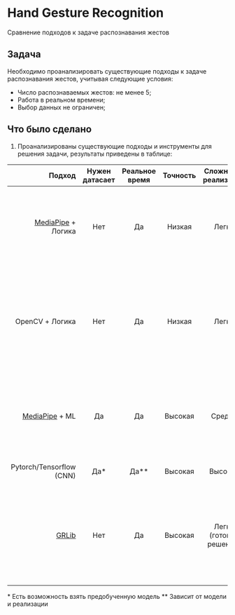 # Hand Gesture Recognition
 Сравнение подходов к задаче распознавания жестов

## Задача
Необходимо проанализировать существующие подходы к задаче распознавания жестов, учитывая следующие условия:
- Число распознаваемых жестов: не менее 5;
- Работа в реальном времени;
- Выбор данных не ограничен;

## Что было сделано
1. Проанализированы существующие подходы и инструменты для решения задачи, результаты приведены в таблице:

| Подход | Нужен датасает | Реальное время | Точность | Сложность реализации | Комментарий |
|------: | :--------------: | :--------------: | :--------------: | :--------------: | :------- |
| [MediaPipe](https://github.com/google-ai-edge/mediapipe/blob/master/mediapipe/python/solutions/hands.py) + Логика | Нет | Да | Низкая | Легко | Используем MP для определения ключевых точек на руках и оперируем координатами точек |
| OpenCV + Логика | Нет | Да | Низкая | Легко | Используем выделение ключевых точек и контуров средствами OpenCV, оперируем ключевыми точками и формой ладони |
| [MediaPipe](https://github.com/google-ai-edge/mediapipe/blob/master/mediapipe/python/solutions/hands.py) + ML | Да | Да | Высокая | Средне | Используем MP для определения ключевых точек на руках и обучаем модель по точкам |
| Pytorch/Tensorflow (CNN) | Да* | Да** | Высокая | Высокая | Обучаем модель на изображениях |
| [GRLib](https://github.com/mikhail-vlasenko/grlib) | Нет | Да | Высокая | Легко (готовое решение) | Библиотека не обновлялась несколько лет, но авторы утверждают, что точность на датасетах ASL и HaGRID порядка CNN |

\* Есть возможность взять предобученную модель
\** Зависит от модели и реализации

  
